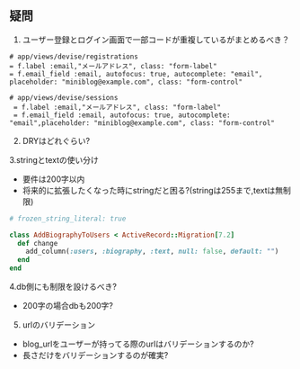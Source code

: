 ## 疑問

1. ユーザー登録とログイン画面で一部コードが重複しているがまとめるべき？

```haml
# app/views/devise/registrations
= f.label :email,"メールアドレス", class: "form-label"
= f.email_field :email, autofocus: true, autocomplete: "email", placeholder: "miniblog@example.com", class: "form-control"

```

```haml
# app/views/devise/sessions
 = f.label :email,"メールアドレス", class: "form-label"
 = f.email_field :email, autofocus: true, autocomplete: "email",placeholder: "miniblog@example.com", class: "form-control"
```

2. DRYはどれぐらい?

3.stringとtextの使い分け

- 要件は200字以内
- 将来的に拡張したくなった時にstringだと困る?(stringは255まで,textは無制限)

```rb
# frozen_string_literal: true

class AddBiographyToUsers < ActiveRecord::Migration[7.2]
  def change
    add_column(:users, :biography, :text, null: false, default: "")
  end
end


```

4.db側にも制限を設けるべき?

- 200字の場合dbも200字?

5. urlのバリデーション

- blog_urlをユーザーが持ってる際のurlはバリデーションするのか?
- 長さだけをバリデーションするのが確実?
